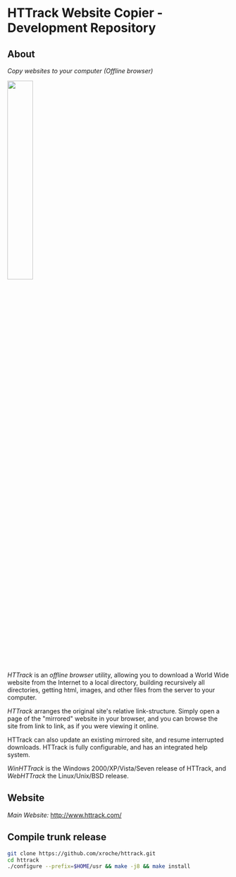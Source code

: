 # HTTrack Website Copier - Development Repository

## About
_Copy websites to your computer (Offline browser)_

<img src="http://www.httrack.com/htsw/screenshot_w1.jpg" width="34%">

*HTTrack* is an _offline browser_ utility, allowing you to download a World Wide website from the Internet to a local directory, building recursively all directories, getting html, images, and other files from the server to your computer.
 
*HTTrack* arranges the original site's relative link-structure. Simply open a page of the "mirrored" website in your browser, and you can browse the site from link to link, as if you were viewing it online.

HTTrack can also update an existing mirrored site, and resume interrupted downloads. HTTrack is fully configurable, and has an integrated help system.

*WinHTTrack* is the Windows 2000/XP/Vista/Seven release of HTTrack, and *WebHTTrack* the Linux/Unix/BSD release. 

## Website

*Main Website:*
http://www.httrack.com/

## Compile trunk release
```sh
git clone https://github.com/xroche/httrack.git
cd httrack
./configure --prefix=$HOME/usr && make -j8 && make install
```
